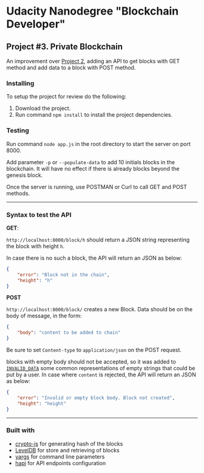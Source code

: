 # Udacity Nanodegree "Blockchain Developer"

## Project #3. Private Blockchain

An improvement over [Project 2](../project-2-private-blockchain), adding an API to get blocks with GET method and add data to a block with POST method.

### Installing

To setup the project for review do the following:

1. Download the project.
2. Run command ```npm install``` to install the project dependencies.

### Testing

Run command ```node app.js``` in the root directory to start the server on port 8000.

Add parameter ```-p``` or ```--populate-data``` to add 10 initials blocks in the blockchain. It will have no effect if there is already blocks beyond the genesis block.

Once the server is running, use POSTMAN or Curl to call GET and POST methods.

-----

### Syntax to test the API

**GET**:

```http://localhost:8000/block/h``` should return a JSON string representing the block with height ```h```.

In case there is no such a block, the API will return an JSON as below:

```json
{
    "error": "Block not in the chain",
    "height": "h"
}
```

**POST**

```http://localhost:8000/block/``` creates a new Block. Data should be on the body of message, in the form:

```json
{
    "body": "content to be added to chain"
}
```

 Be sure to set ```Content-type``` to ```application/json``` on the POST request.

blocks with empty body should not be accepted, so it was added to [```INVALID_DATA```](BlockchainController.js#L7) some common representations of empty strings that could be put by a user. In case where ```content``` is rejected, the API will return an JSON as below:

```json
{
    "error": "Invalid or empty block body. Block not created",
    "height": "height"
}
```

-----

### Built with

- [crypto-js](https://github.com/brix/crypto-js) for generating hash of the blocks
- [LevelDB](https://github.com/google/leveldb) for store and retrieving of blocks
- [yargs](https://github.com/yargs/yargs) for command line parameters
- [hapi](https://github.com/hapijs/hapi) for API endpoints configuration